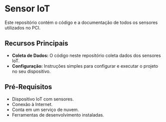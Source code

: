 # Sensor IoT

Este repositório contém o código e a documentação de todos os sensores utilizados no PCI.

## Recursos Principais

- **Coleta de Dados:** O código neste repositório coleta dados dos sensores IoT.
- **Configuração:** Instruções simples para configurar e executar o projeto no seu dispositivo.

## Pré-Requisitos

- Dispositivo IoT com sensores.
- Conexão à Internet.
- Conta em um serviço de nuvem.
- Ferramentas de desenvolvimento instaladas.


